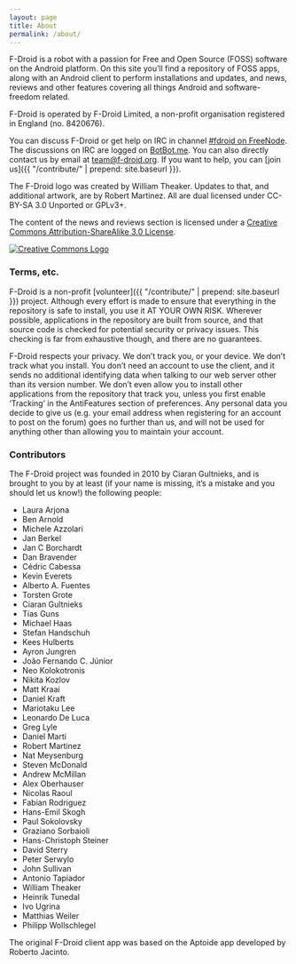 ```yaml
---
layout: page
title: About
permalink: /about/
---
```


F-Droid is a robot with a passion for Free and Open Source (FOSS) software on the Android platform. On this site you’ll find a repository of FOSS apps, along with an Android client to perform installations and updates, and news, reviews and other features covering all things Android and software-freedom related.

F-Droid is operated by F-Droid Limited, a non-profit organisation registered in England (no. 8420676).

You can discuss F-Droid or get help on IRC in channel [#fdroid on FreeNode](https://webchat.freenode.net/?channels=%23fdroid). The discussions on IRC are logged on [BotBot.me](https://botbot.me/freenode/fdroid). You can also directly contact us by email at [team@f-droid.org](mailto:team@f-droid.org). If you want to help, you can [join us]({{ "/contribute/" | prepend: site.baseurl }}).

The F-Droid logo was created by William Theaker. Updates to that, and additional artwork, are by Robert Martinez. All are dual licensed under CC-BY-SA 3.0 Unported or GPLv3+.

The content of the news and reviews section is licensed under a [Creative Commons Attribution-ShareAlike 3.0 License](http://creativecommons.org/licenses/by-sa/3.0/).

[![Creative Commons Logo](https://i.creativecommons.org/l/by-sa/3.0/88x31.png "Creative Commons Logo")](http://creativecommons.org/licenses/by-sa/3.0/)

### Terms, etc.

F-Droid is a non-profit [volunteer]({{ "/contribute/" | prepend: site.baseurl }}) project. Although every effort is made to ensure that everything in the repository is safe to install, you use it AT YOUR OWN RISK. Wherever possible, applications in the repository are built from source, and that source code is checked for potential security or privacy issues. This checking is far from exhaustive though, and there are no guarantees.

F-Droid respects your privacy. We don’t track you, or your device. We don’t track what you install. You don’t need an account to use the client, and it sends no additional identifying data when talking to our web server other than its version number. We don’t even allow you to install other applications from the repository that track you, unless you first enable ‘Tracking’ in the AntiFeatures section of preferences. Any personal data you decide to give us (e.g. your email address when registering for an account to post on the forum) goes no further than us, and will not be used for anything other than allowing you to maintain your account.

### Contributors

The F-Droid project was founded in 2010 by Ciaran Gultnieks, and is brought to you by at least (if your name is missing, it’s a mistake and you should let us know!) the following people:

* Laura Arjona
* Ben Arnold
* Michele Azzolari
* Jan Berkel
* Jan C Borchardt
* Dan Bravender
* Cédric Cabessa
* Kevin Everets
* Alberto A. Fuentes
* Torsten Grote
* Ciaran Gultnieks
* Tias Guns
* Michael Haas
* Stefan Handschuh
* Kees Hulberts
* Ayron Jungren
* João Fernando C. Júnior
* Neo Kolokotronis
* Nikita Kozlov
* Matt Kraai
* Daniel Kraft
* Mariotaku Lee
* Leonardo De Luca
* Greg Lyle
* Daniel Marti
* Robert Martinez
* Nat Meysenburg
* Steven McDonald
* Andrew McMillan
* Alex Oberhauser
* Nicolas Raoul
* Fabian Rodriguez
* Hans-Emil Skogh
* Paul Sokolovsky
* Graziano Sorbaioli
* Hans-Christoph Steiner
* David Sterry
* Peter Serwylo
* John Sullivan
* Antonio Tapiador
* William Theaker
* Heinrik Tunedal
* Ivo Ugrina
* Matthias Weiler
* Philipp Wollschlegel

The original F-Droid client app was based on the Aptoide app developed by Roberto Jacinto.
